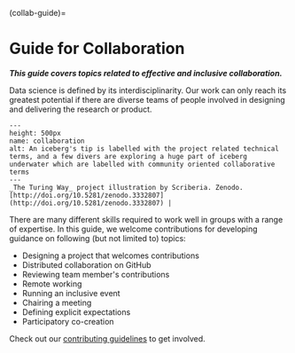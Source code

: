 (collab-guide)=
# Guide for Collaboration

***This guide covers topics related to effective and inclusive collaboration.***

Data science is defined by its interdisciplinarity.
Our work can only reach its greatest potential if there are diverse teams of people involved in designing and delivering the research or product.

```{figure} ../figures/collaboration.jpg
---
height: 500px
name: collaboration
alt: An iceberg's tip is labelled with the project related technical terms, and a few divers are exploring a huge part of iceberg underwater which are labelled with community oriented collaborative terms
---
_The Turing Way_ project illustration by Scriberia. Zenodo. [http://doi.org/10.5281/zenodo.3332807](http://doi.org/10.5281/zenodo.3332807) |
```

There are many different skills required to work well in groups with a range of expertise.
In this guide, we welcome contributions for developing guidance on following (but not limited to) topics:

* Designing a project that welcomes contributions
* Distributed collaboration on GitHub
* Reviewing team member's contributions
* Remote working
* Running an inclusive event
* Chairing a meeting
* Defining explicit expectations
* Participatory co-creation

Check out our [contributing guidelines](https://github.com/alan-turing-institute/the-turing-way/blob/master/CONTRIBUTING.md) to get involved.

